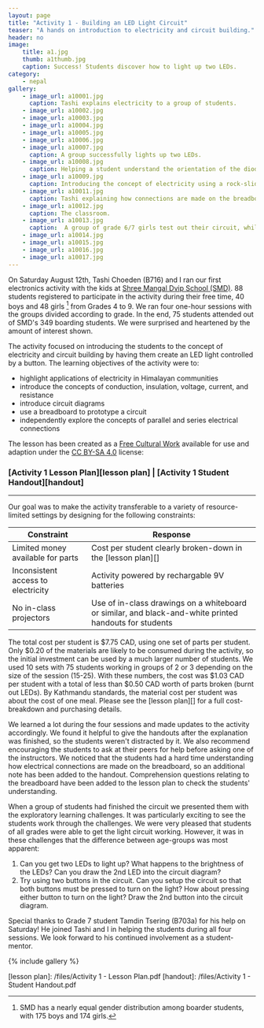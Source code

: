 ```yaml
---
layout: page
title: "Activity 1 - Building an LED Light Circuit"
teaser: "A hands on introduction to electricity and circuit building."
header: no
image: 
    title: a1.jpg
    thumb: a1thumb.jpg
    caption: Success! Students discover how to light up two LEDs.
category:
    - nepal
gallery:
    - image_url: a10001.jpg
      caption: Tashi explains electricity to a group of students.
    - image_url: a10002.jpg
    - image_url: a10003.jpg
    - image_url: a10004.jpg
    - image_url: a10005.jpg
    - image_url: a10006.jpg
    - image_url: a10007.jpg
      caption: A group successfully lights up two LEDs.
    - image_url: a10008.jpg
      caption: Helping a student understand the orientation of the diode.
    - image_url: a10009.jpg
      caption: Introducing the concept of electricity using a rock-slide analogy.
    - image_url: a10011.jpg
      caption: Tashi explaining how connections are made on the breadboard.
    - image_url: a10012.jpg
      caption: The classroom.
    - image_url: a10013.jpg
      caption:  A group of grade 6/7 girls test out their circuit, while Harry, Tamdin, and Tashi help in the background.
    - image_url: a10014.jpg
    - image_url: a10015.jpg
    - image_url: a10016.jpg
    - image_url: a10017.jpg
---
```


On Saturday August 12th, Tashi Choeden (B716) and I ran our first electronics activity with the kids at [Shree Mangal Dvip School (SMD)][smd]. 88 students registered to participate in the activity during their free time, 40 boys and 48 girls [^1] from Grades 4 to 9. We ran four one-hour sessions with the groups divided according to grade. In the end, 75 students attended out of SMD's 349 boarding students. We were surprised and heartened by the amount of interest shown.

The activity focused on introducing the students to the concept of electricity and circuit building by having them create an LED light controlled by a button. The learning objectives of the activity were to:

*	highlight applications of electricity in Himalayan communities
*	introduce the concepts of conduction, insulation, voltage, current, and resistance
*	introduce circuit diagrams
*	use a breadboard to prototype a circuit
*	independently explore the concepts of parallel and series electrical connections

The lesson has been created as a [Free Cultural Work][] available for use and adaption under the [CC BY-SA 4.0][] license:

### [Activity 1 Lesson Plan][lesson plan] | [Activity 1 Student Handout][handout]

---

Our goal was to make the activity transferable to a variety of resource-limited settings by designing for the following constraints:

| Constraint | Response |
|------------|----------|
| Limited money available for parts | Cost per student clearly broken-down in the [lesson plan][] |
| Inconsistent access to electricity | Activity powered by rechargable 9V batteries |
| No in-class projectors | Use of in-class drawings on a whiteboard or similar, and black-and-white printed handouts for students |

The total cost per student is $7.75 CAD, using one set of parts per student. Only $0.20 of the materials are likely to be consumed during the activity, so the initial investment can be used by a much larger number of students. We used 10 sets with 75 students working in groups of 2 or 3 depending on the size of the session (15-25). With these numbers, the cost was $1.03 CAD per student with a total of less than $0.50 CAD worth of parts broken (burnt out LEDs). By Kathmandu standards, the material cost per student was about the cost of one meal. Please see the [lesson plan][] for a full cost-breakdown and purchasing details.

We learned a lot during the four sessions and made updates to the activity accordingly. We found it helpful to give the handouts after the explanation was finished, so the students weren't distracted by it. We also recommend encouraging the students to ask at their peers for help before asking one of the instructors. We noticed that the students had a hard time understanding how electrical connections are made on the breadboard, so an additional note has been added to the handout. Comprehension questions relating to the breadboard have been added to the lesson plan to check the students' understanding.

When a group of students had finished the circuit we presented them with the exploratory learning challenges. It was particularly exciting to see the students work through the challenges. We were very pleased that students of all grades were able to get the light circuit working. However, it was in these challenges that the difference between age-groups was most apparent:

1. Can you get two LEDs to light up? What happens to the brightness of the LEDs? Can you draw the 2nd LED into the circuit diagram?
2. Try using two buttons in the circuit. Can you setup the circuit so that both buttons must be pressed to turn on the light? How about pressing either button to turn on the light? Draw the 2nd button into the circuit diagram.

Special thanks to Grade 7 student Tamdin Tsering (B703a) for his help on Saturday! He joined Tashi and I in helping the students during all four sessions. We look forward to his continued involvement as a student-mentor.

{% include gallery %}

[^1]: SMD has a nearly equal gender distribution among boarder students, with 175 boys and 174 girls.

[smd]: https://www.himalayanchildren.org/
[CC BY-SA 4.0]: https://creativecommons.org/licenses/by-sa/4.0/
[Free Cultural Work]: https://creativecommons.org/share-your-work/public-domain/freeworks/
[lesson plan]: /files/Activity 1 - Lesson Plan.pdf
[handout]: /files/Activity 1 - Student Handout.pdf